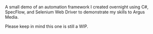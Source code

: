 A small demo of an automation framework I created overnight using C#, SpecFlow, and Selenium Web Driver to demonstrate my skills to Argus Media.

Please keep in mind this one is still a WIP.

